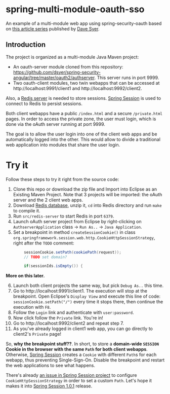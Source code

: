 # spring-multi-module-oauth-sso
An example of a multi-module web app using spring-security-oauth based on [this article series](http://spring.io/blog/2015/02/03/sso-with-oauth2-angular-js-and-spring-security-part-v) published by [Dave Syer](http://spring.io/team/dsyer).

## Introduction

The project is organized as a multi-module Java Maven project:
- An oauth-server module cloned from this repository: https://github.com/dsyer/spring-security-angular/tree/master/oauth2/authserver. This server runs in port 9999.
- Two oauth-client modules, two twin webapps that can be accessed at http://localhost:9991/client1 and http://localhost:9992/client2.

Also, a [Redis server](http://redis.io/) is needed to store sessions. [Spring Session](http://projects.spring.io/spring-session/) is used to connect to Redis to persist sessions.

Both client webapps have a public `/index.html` and a secure `/private.html` pages. In order to access the private zone, the user must login, which is done via the oAuth server running at port 9999.

The goal is to allow the user login into one of the client web apps and be automatically logged into the other. This would allow to divide a traditional web application into modules that share the user login.

# Try it

Follow these steps to try it right from the source code:

1. Clone this repo or download the zip file and Import into Eclipse as an Existing Maven Project. Note that 3 projects will be imported: the oAuth server and the 2 client web apps.
2. Download [Redis database](http://redis.io/download), unzip it, `cd` into Redis directory and run `make` to compile it.
3. Run `src/redis-server` to start Redis in port `6379`.
4. Launch oAuth server project from Eclipse by right-clicking on `AuthserverApplication` class -> `Run As..` -> `Java Application`.
5. Set a breakpoint in method `createSessionCookie()` in class `org.springframework.session.web.http.CookieHttpSessionStrategy`, right after the `TODO` comment:

```java
        sessionCookie.setPath(cookiePath(request));
        // TODO set domain?

        if(sessionIds.isEmpty()) {
```

**More on this later.**

6. Launch both client projects the same way, but pick `Debug As..` this time.
7. Go to http://localhost:9991/client1. The execution will stop at the breakpoint. Open Eclipse's `Display View` and execute this line of code: `sessionCookie.setPath("/")` every time it stops there, then continue the execution with `F8`.
8. Follow the `Login` link and authenticate with `user:password`.
9. Now click follow the `Private` link. You're in!
10. Go to http://localhost:9992/client2 and repeat step 7.
11. As you've already logged in client1 web app, you can go directly to client2's `Private` page!

So, **why the breakpoint stuff??**. In short, to store a **domain-wide `SESSION` Cookie in the browser with the same `Path` for both client webapps**. Otherwise, [Spring Session]() creates a `Cookie` with different `Path`s for each webapp, thus preventing Single-Sign-On. Disable the breakpoint and restart the web applications to see what happens.

There's already [an issue in Spring Session project](https://github.com/spring-projects/spring-session/issues/155) to configure `CookieHttpSessionStrategy` in order to set a custom `Path`. Let's hope it makes it into [Spring Session 1.0.1](http://projects.spring.io/spring-session/) release. 

